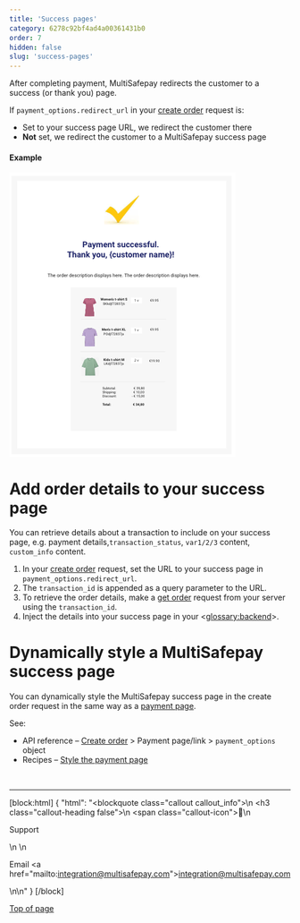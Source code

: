 ```yaml
---
title: 'Success pages'
category: 6278c92bf4ad4a00361431b0
order: 7
hidden: false
slug: 'success-pages'
---
```


After completing payment, MultiSafepay redirects the customer to a success (or thank you) page. 

If `payment_options.redirect_url` in your [create order](/reference/createorder) request is:

- Set to your success page URL, we redirect the customer there
- **Not** set, we redirect the customer to a MultiSafepay success page

#### Example

<img src="https://raw.githubusercontent.com/MultiSafepay/docs/master/static/img/SuccessPage.png" align ="center"/>

# Add order details to your success page

You can retrieve details about a transaction to include on your success page, e.g. payment details,`transaction_status`, `var1/2/3` content, `custom_info` content. 

1. In your [create order](/reference/createorder) request, set the URL to your success page in `payment_options.redirect_url`.
2. The `transaction_id` is appended as a query parameter to the URL.
3. To retrieve the order details, make a [get order](/reference/getorder) request from your server using the `transaction_id`.
4. Inject the details into your success page in your <<glossary:backend>>.

# Dynamically style a MultiSafepay success page

You can dynamically style the MultiSafepay success page in the create order request in the same way as a [payment page](/docs/payment-pages/). 

See:
- API reference – [Create order](/reference/createorder/) > Payment page/link > `payment_options` object
- Recipes – [Style the payment page](/recipes/style-the-payment-page)

<br>

---

[block:html]
{
  "html": "<blockquote class=\"callout callout_info\">\n    <h3 class=\"callout-heading false\">\n        <span class=\"callout-icon\">💬</span>\n        <p>Support</p>\n    </h3>\n    <p>Email <a href=\"mailto:integration@multisafepay.com\">integration@multisafepay.com</a></p>\n</blockquote>\n"
}
[/block]

[Top of page](#)

